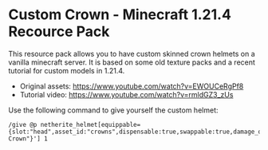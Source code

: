 # Custom Crown - Minecraft 1.21.4 Recource Pack

This resource pack allows you to have custom skinned crown helmets on a vanilla minecraft server. It is based on some old texture packs and a recent tutorial for custom models in 1.21.4.

* Original assets: https://www.youtube.com/watch?v=EWOUCeRgPf8
* Tutorial video: https://www.youtube.com/watch?v=rmldGZ3_zUs

Use the following command to give yourself the custom helmet:

    /give @p netherite_helmet[equippable={slot:"head",asset_id:"crowns",dispensable:true,swappable:true,damage_on_hurt:false},minecraft:item_model=golden_crown,item_name='{"bold":true,"color":"yellow","text":"Builder\'s Crown"}'] 1

